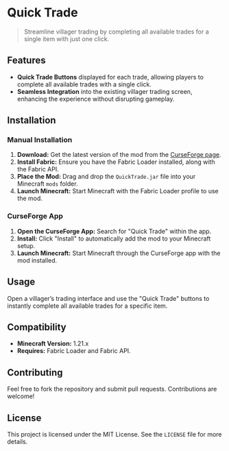 # Quick Trade

> Streamline villager trading by completing all available trades for a single item with just one click.

## Features

- **Quick Trade Buttons** displayed for each trade, allowing players to complete all available trades with a single click.
- **Seamless Integration** into the existing villager trading screen, enhancing the experience without disrupting gameplay.

## Installation

### Manual Installation

1. **Download:** Get the latest version of the mod from the [CurseForge page](#).
2. **Install Fabric:** Ensure you have the Fabric Loader installed, along with the Fabric API.
3. **Place the Mod:** Drag and drop the `QuickTrade.jar` file into your Minecraft `mods` folder.
4. **Launch Minecraft:** Start Minecraft with the Fabric Loader profile to use the mod.

### CurseForge App

1. **Open the CurseForge App:** Search for "Quick Trade" within the app.
2. **Install:** Click "Install" to automatically add the mod to your Minecraft setup.
3. **Launch Minecraft:** Start Minecraft through the CurseForge app with the mod installed.

## Usage

Open a villager’s trading interface and use the "Quick Trade" buttons to instantly complete all available trades for a specific item.

## Compatibility

- **Minecraft Version:** 1.21.x
- **Requires:** Fabric Loader and Fabric API.

## Contributing

Feel free to fork the repository and submit pull requests. Contributions are welcome!

## License

This project is licensed under the MIT License. See the `LICENSE` file for more details.
